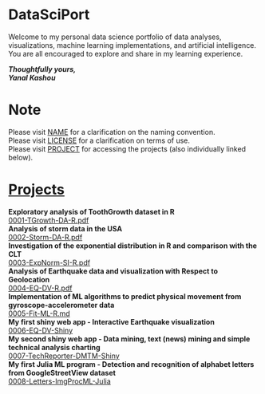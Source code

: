 # DataSciPort

Welcome to my personal data science portfolio of data analyses, visualizations, machine learning implementations, and artificial intelligence.  
You are all encouraged to explore and share in my learning experience.  

__*Thoughtfully yours,*__  
__*Yanal Kashou*__


# Note
Please visit [NAME](https://github.com/ykashou92/DataSciPort/blob/master/NAME.md) for a clarification on the naming convention.  
Please visit [LICENSE](https://github.com/ykashou92/DataSciPort/blob/master/LICENSE) for a clarification on terms of use.  
Please visit [PROJECT](https://github.com/ykashou92/DataSciPort/tree/master/PROJECT) for accessing the projects (also individually linked below).  

# [Projects](https://github.com/ykashou92/DataSciPort/tree/master/PROJECT)
**Exploratory analysis of ToothGrowth dataset in R**  
[0001-TGrowth-DA-R.pdf](https://github.com/ykashou92/DataSciPort/blob/master/PROJECT/0001-TGrowth-DA-R.pdf)  
**Analysis of storm data in the USA**  
[0002-Storm-DA-R.pdf](https://github.com/ykashou92/DataSciPort/blob/master/PROJECT/0002-Storm-DA-R.pdf) 	
**Investigation of the exponential distribution in R and comparison with the CLT**   
[0003-ExpNorm-SI-R.pdf](https://github.com/ykashou92/DataSciPort/blob/master/PROJECT/0003-ExpNorm-SI-R.pdf)      
**Analysis of Earthquake data and visualization with Respect to Geolocation**    
[0004-EQ-DV-R.pdf]()   
**Implementation of ML algorithms to predict physical movement from gyroscope-accelerometer data**  
[0005-Fit-ML-R.md]()  
**My first shiny web app - Interactive Earthquake visualization**  
[0006-EQ-DV-Shiny]()  
**My second shiny web app - Data mining, text (news) mining and simple technical analysis charting**  
[0007-TechReporter-DMTM-Shiny]()  
**My first Julia ML program - Detection and recognition of alphabet letters from GoogleStreetView dataset**  
[0008-Letters-ImgProcML-Julia]()  
